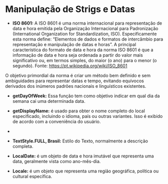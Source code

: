 # Manipulação de Strigs e Datas

* **ISO 8601:** A ISO 8601 é uma norma internacional para representação de data e hora emitida pela Organização Internacional para Padronização (International Organization for Standardization, ISO). Especificamente esta norma define: “Elementos de dados e formatos de intercâmbio para representação e manipulação de datas e horas”. A principal característica do formato de data e hora da norma ISO 8601 é que a informação de data e hora seja ordenada a partir do valor mais significativo ou, em termos simples, do maior (o ano) para o menor (o segundo). Fonte: https://pt.wikipedia.org/wiki/ISO_8601 

O objetivo primordial da norma é criar um método bem definido e sem ambiguidades para representar datas e tempo, evitando equívocos derivados dos inúmeros padrões nacionais e linguísticos existentes.


* **getDayOfWeek:** Essa função tem como objetivo indicar em qual dia da semana cai uma determinada data.

* **getDisplayName:** é usado para obter o nome completo do local especificado, incluindo o idioma, país ou outras variantes. Isso é exibido de acordo com a conveniência do usuário.
* 
* **TextStyle.FULL, Brasil:** Estilo do Texto, normalmente a descrição completa.

* **LocalDate:** é um objeto de data e hora imutável que representa uma data, geralmente vista como ano-mês-dia.
  
* **Locale:** é um objeto que representa uma região geográfica, política ou cultural específica. 